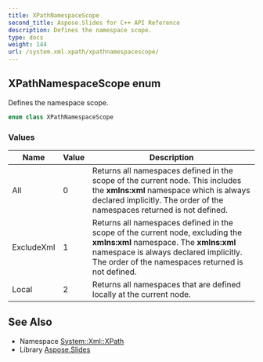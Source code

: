 ```yaml
---
title: XPathNamespaceScope
second_title: Aspose.Slides for C++ API Reference
description: Defines the namespace scope.
type: docs
weight: 144
url: /system.xml.xpath/xpathnamespacescope/
---
```

## XPathNamespaceScope enum


Defines the namespace scope.

```cpp
enum class XPathNamespaceScope
```

### Values

| Name | Value | Description |
| --- | --- | --- |
| All | 0 | Returns all namespaces defined in the scope of the current node. This includes the **xmlns:xml** namespace which is always declared implicitly. The order of the namespaces returned is not defined. |
| ExcludeXml | 1 | Returns all namespaces defined in the scope of the current node, excluding the **xmlns:xml** namespace. The **xmlns:xml** namespace is always declared implicitly. The order of the namespaces returned is not defined. |
| Local | 2 | Returns all namespaces that are defined locally at the current node. |

## See Also

* Namespace [System::Xml::XPath](../)
* Library [Aspose.Slides](../../)